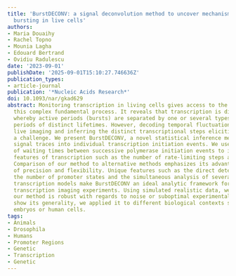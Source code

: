 ```yaml
---
title: 'BurstDECONV: a signal deconvolution method to uncover mechanisms of transcriptional
  bursting in live cells'
authors:
- Maria Douaihy
- Rachel Topno
- Mounia Lagha
- Edouard Bertrand
- Ovidiu Radulescu
date: '2023-09-01'
publishDate: '2025-09-01T15:10:27.746636Z'
publication_types:
- article-journal
publication: '*Nucleic Acids Research*'
doi: 10.1093/nar/gkad629
abstract: Monitoring transcription in living cells gives access to the dynamics of
  this complex fundamental process. It reveals that transcription is discontinuous,
  whereby active periods (bursts) are separated by one or several types of inactive
  periods of distinct lifetimes. However, decoding temporal fluctuations arising from
  live imaging and inferring the distinct transcriptional steps eliciting them is
  a challenge. We present BurstDECONV, a novel statistical inference method that deconvolves
  signal traces into individual transcription initiation events. We use the distribution
  of waiting times between successive polymerase initiation events to identify mechanistic
  features of transcription such as the number of rate-limiting steps and their kinetics.
  Comparison of our method to alternative methods emphasizes its advantages in terms
  of precision and flexibility. Unique features such as the direct determination of
  the number of promoter states and the simultaneous analysis of several potential
  transcription models make BurstDECONV an ideal analytic framework for live cell
  transcription imaging experiments. Using simulated realistic data, we found that
  our method is robust with regards to noise or suboptimal experimental designs. To
  show its generality, we applied it to different biological contexts such as Drosophila
  embryos or human cells.
tags:
- Animals
- Drosophila
- Humans
- Promoter Regions
- Genetic
- Transcription
- Genetic
---
```

